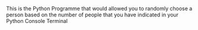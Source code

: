 This is the Python Programme that would allowed you to randomly choose a person
based on the number of people that you have indicated in your Python Console Terminal
